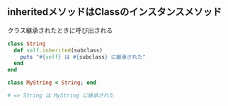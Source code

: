 ## inheritedメソッドはClassのインスタンスメソッド

クラス継承されたときに呼び出される

```ruby
class String
  def self.inherited(subclass)
    puts "#{self} は #{subclass} に継承された"
  end
end

class MyString < String; end

# => String は MyString に継承された
```
